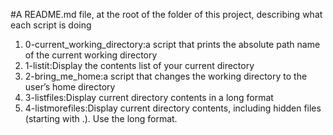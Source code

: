 #A README.md file, at the root of the folder of this project, describing what each script is doing
1. 0-current_working_directory:a script that prints the absolute path name of the current working directory
2. 1-listit:Display the contents list of your current directory
3. 2-bring_me_home:a script that changes the working directory to the user’s home directory
4. 3-listfiles:Display current directory contents in a long format
5. 4-listmorefiles:Display current directory contents, including hidden files (starting with .). Use the long format.
